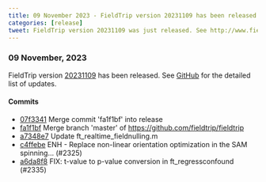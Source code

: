 ```yaml
---
title: 09 November 2023 - FieldTrip version 20231109 has been released
categories: [release]
tweet: FieldTrip version 20231109 was just released. See http://www.fieldtriptoolbox.org/#09-november-2023
---
```


### 09 November, 2023

FieldTrip version [20231109](http://github.com/fieldtrip/fieldtrip/releases/tag/20231109) has been released.
See [GitHub](https://github.com/fieldtrip/fieldtrip/compare/20231108...20231109) for the detailed list of updates.

#### Commits

- [07f3341](http://github.com/fieldtrip/fieldtrip/commit/07f3341) Merge commit 'fa1f1bf' into release
- [fa1f1bf](http://github.com/fieldtrip/fieldtrip/commit/fa1f1bf) Merge branch 'master' of https://github.com/fieldtrip/fieldtrip
- [a7348e7](http://github.com/fieldtrip/fieldtrip/commit/a7348e7) Update ft_realtime_fieldnulling.m
- [c4ffebe](http://github.com/fieldtrip/fieldtrip/commit/c4ffebe) ENH - Replace non-linear orientation optimization in the SAM spinning… (#2325)
- [a6da8f8](http://github.com/fieldtrip/fieldtrip/commit/a6da8f8) FIX: t-value to p-value conversion in ft_regressconfound (#2335)

